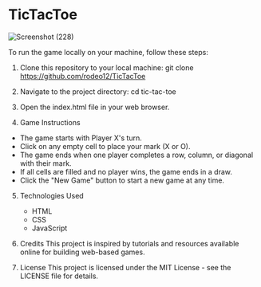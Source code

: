 # TicTacToe
![Screenshot (228)](https://github.com/rodeo12/TicTacToe/assets/112781993/98cf1809-6cc7-4720-9a98-81091c24dd56)

To run the game locally on your machine, follow these steps:

1.  Clone this repository to your local machine:
        git clone https://github.com/rodeo12/TicTacToe

2.  Navigate to the project directory:
        cd tic-tac-toe

3.  Open the index.html file in your web browser.

4.  Game Instructions
   - The game starts with Player X's turn.
   - Click on any empty cell to place your mark (X or O).
   - The game ends when one player completes a row, column, or diagonal with their mark.
   - If all cells are filled and no player wins, the game ends in a draw.
   - Click the "New Game" button to start a new game at any time.

5. Technologies Used
    - HTML
    - CSS
    - JavaScript

6. Credits
This project is inspired by tutorials and resources available online for building web-based games.

7. License
This project is licensed under the MIT License - see the LICENSE file for details.